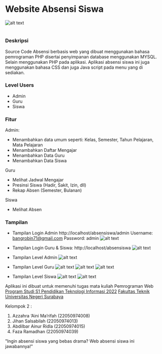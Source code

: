 # Website Absensi Siswa 
![alt text](https://github.com/AbdilbarAR/Website-Absen-Siswa/blob/main/assets/Readme%20assets/Poster.png?raw=true)

#
### Deskripsi
Source Code Absensi berbasis web yang dibuat menggunakan bahasa pemrograman PHP disertai penyimpanan database menggunakan MYSQL.
Selain menggunakan PHP pada aplikasi. Aplikasi absensi siswa ini juga menggunakan bahasa CSS dan juga Java script pada menu yang di sediakan.

### Level Users
- Admin
- Guru
- Siswa

### Fitur
Admin:
- Menambahkan data umum seperti: Kelas, Semester, Tahun Pelajaran, Mata Pelajaran
- Menambahkan Daftar Mengajar
- Menambahkan Data Guru
- Menambahkan Data Siswa

Guru
- Melihat Jadwal Mengajar
- Presinsi Siswa (Hadir, Sakit, Izin, dll)
- Rekap Absen (Semester, Bulanan)

Siswa
- Melihat Absen

### Tampilan
- Tampilan Login Admin
  http://localhost/absensiswa/admin
  Username: bangrobin71@gmail.com
  Password: admin
![alt text](https://github.com/AbdilbarAR/Website-Absen-Siswa/blob/main/assets/Readme%20assets/Screenshot%202024-05-06%20122854.png?raw=true)

- Tampilan Login Guru & Siswa:
  http://localhost/absensiswa
![alt text](https://github.com/AbdilbarAR/Website-Absen-Siswa/blob/main/assets/Readme%20assets/Screenshot%202024-05-06%20121000.png?raw=true)

- Tampilan Level Admin
![alt text](https://github.com/AbdilbarAR/Website-Absen-Siswa/blob/main/assets/Readme%20assets/Screenshot%202024-05-06%20123345.png?raw=true)

- Tampilan Level Guru
![alt text](https://github.com/AbdilbarAR/Website-Absen-Siswa/blob/main/assets/Readme%20assets/Screenshot%202024-05-06%20121117.png?raw=true)
![alt text](https://github.com/AbdilbarAR/Website-Absen-Siswa/blob/main/assets/Readme%20assets/Screenshot%202024-05-06%20121143.png?raw=true)
![alt text](https://github.com/AbdilbarAR/Website-Absen-Siswa/blob/main/assets/Readme%20assets/Screenshot%202024-05-06%20121416.png?raw=true)

- Tampilan Level Siswa
![alt text](https://github.com/AbdilbarAR/Website-Absen-Siswa/blob/main/assets/Readme%20assets/Screenshot%202024-05-06%20121303.png?raw=true)
![alt text](https://github.com/AbdilbarAR/Website-Absen-Siswa/blob/main/assets/Readme%20assets/Screenshot%202024-05-06%20121326.png?raw=true)

Aplikasi ini dibuat untuk memenuhi tugas mata kuliah Pemrograman Web
[Program Studi S1 Pendidikan Teknologi Informasi 2022](https://pendidikan-ti.ft.unesa.ac.id) [Fakultas Teknik](https://ft.unesa.ac.id) [Universitas Negeri Surabaya](https://www.unesa.ac.id/)

Kelompok 2 :
1. Azzahra ‘Aini Ma’rifah (22050974008)
2. Jihan Salsabilah (22050974013)
3. Abdilbar Ainur Ridla (22050974015)
4. Faza Ramadhan (22050974039)

"Ingin absensi siswa yang bebas drama? Web absensi siswa ini jawabannya!"
